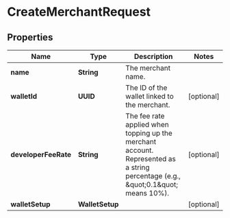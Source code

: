 

# CreateMerchantRequest


## Properties

| Name | Type | Description | Notes |
|------------ | ------------- | ------------- | -------------|
|**name** | **String** | The merchant name. |  |
|**walletId** | **UUID** | The ID of the wallet linked to the merchant. |  [optional] |
|**developerFeeRate** | **String** | The fee rate applied when topping up the merchant account. Represented as a string percentage (e.g., \&quot;0.1\&quot; means 10%). |  [optional] |
|**walletSetup** | **WalletSetup** |  |  [optional] |



